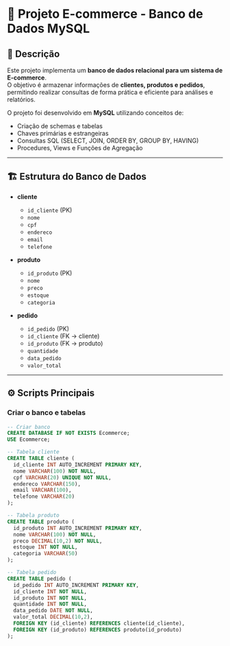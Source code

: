 # 🛒 Projeto E-commerce - Banco de Dados MySQL

## 📌 Descrição
Este projeto implementa um **banco de dados relacional para um sistema de E-commerce**.  
O objetivo é armazenar informações de **clientes, produtos e pedidos**, permitindo realizar consultas de forma prática e eficiente para análises e relatórios.

O projeto foi desenvolvido em **MySQL** utilizando conceitos de:
- Criação de schemas e tabelas
- Chaves primárias e estrangeiras
- Consultas SQL (SELECT, JOIN, ORDER BY, GROUP BY, HAVING)
- Procedures, Views e Funções de Agregação

---

## 🏗 Estrutura do Banco de Dados

- **cliente**
  - `id_cliente` (PK)
  - `nome`
  - `cpf`
  - `endereco`
  - `email`
  - `telefone`

- **produto**
  - `id_produto` (PK)
  - `nome`
  - `preco`
  - `estoque`
  - `categoria`

- **pedido**
  - `id_pedido` (PK)
  - `id_cliente` (FK → cliente)
  - `id_produto` (FK → produto)
  - `quantidade`
  - `data_pedido`
  - `valor_total`

---

## ⚙️ Scripts Principais

### Criar o banco e tabelas
```sql
-- Criar banco
CREATE DATABASE IF NOT EXISTS Ecommerce;
USE Ecommerce;

-- Tabela cliente
CREATE TABLE cliente (
  id_cliente INT AUTO_INCREMENT PRIMARY KEY,
  nome VARCHAR(100) NOT NULL,
  cpf VARCHAR(20) UNIQUE NOT NULL,
  endereco VARCHAR(150),
  email VARCHAR(100),
  telefone VARCHAR(20)
);

-- Tabela produto
CREATE TABLE produto (
  id_produto INT AUTO_INCREMENT PRIMARY KEY,
  nome VARCHAR(100) NOT NULL,
  preco DECIMAL(10,2) NOT NULL,
  estoque INT NOT NULL,
  categoria VARCHAR(50)
);

-- Tabela pedido
CREATE TABLE pedido (
  id_pedido INT AUTO_INCREMENT PRIMARY KEY,
  id_cliente INT NOT NULL,
  id_produto INT NOT NULL,
  quantidade INT NOT NULL,
  data_pedido DATE NOT NULL,
  valor_total DECIMAL(10,2),
  FOREIGN KEY (id_cliente) REFERENCES cliente(id_cliente),
  FOREIGN KEY (id_produto) REFERENCES produto(id_produto)
);
